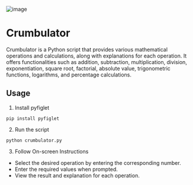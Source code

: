 ![image](https://github.com/Cr0mb/Crumbulator/assets/137664526/b81926bc-52ea-4e24-b3da-477ef16a9c9c)


# Crumbulator
Crumbulator is a Python script that provides various mathematical operations and calculations, along with explanations for each operation. It offers functionalities such as addition, subtraction, multiplication, division, exponentiation, square root, factorial, absolute value, trigonometric functions, logarithms, and percentage calculations.

## Usage
1. Install pyfiglet
```
pip install pyfiglet
```
2. Run the script
```
python crumbulator.py
```
3. Follow On-screen Instructions
 - Select the desired operation by entering the corresponding number.
 - Enter the required values when prompted.
 - View the result and explanation for each operation.
